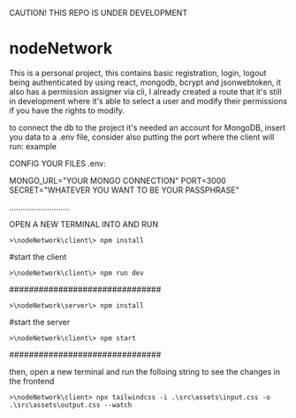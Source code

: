 CAUTION! THIS REPO IS UNDER DEVELOPMENT 
# nodeNetwork
This is a personal project, this contains basic registration, login, logout being authenticated by using react, mongodb, bcrypt and jsonwebtoken, it also has a permission assigner via cli, I already created a route that it's still in development where it's able to select a user and modify their permissions if you have the rights to modify.

to connect the db to the project it's needed an account for MongoDB, insert you data to a .env file, consider also putting the port where the client will run: example

CONFIG YOUR FILES 
.env:

MONGO_URL="YOUR MONGO CONNECTION"
PORT=3000
SECRET="WHATEVER YOU WANT TO BE YOUR PASSPHRASE"

...........................

OPEN A NEW TERMINAL INTO AND RUN
```
>\nodeNetwork\client\> npm install
```

#start the client

```
>\nodeNetwork\client\> npm run dev
```

###############################

```
>\nodeNetwork\server\> npm install
```

#start the server

```
>\nodeNetwork\client\> npm start
```

###############################

then, open a new terminal and run the folloing string to see the changes in the frontend

```
>\nodeNetwork\client> npx tailwindcss -i .\src\assets\input.css -o .\src\assets\output.css --watch
```

